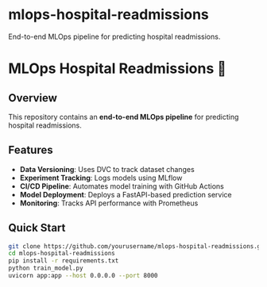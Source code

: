 # mlops-hospital-readmissions
End-to-end MLOps pipeline for predicting hospital readmissions.

# MLOps Hospital Readmissions 🚀

## Overview
This repository contains an **end-to-end MLOps pipeline** for predicting hospital readmissions.

## Features
- **Data Versioning**: Uses DVC to track dataset changes
- **Experiment Tracking**: Logs models using MLflow
- **CI/CD Pipeline**: Automates model training with GitHub Actions
- **Model Deployment**: Deploys a FastAPI-based prediction service
- **Monitoring**: Tracks API performance with Prometheus

## Quick Start
```bash
git clone https://github.com/yourusername/mlops-hospital-readmissions.git
cd mlops-hospital-readmissions
pip install -r requirements.txt
python train_model.py
uvicorn app:app --host 0.0.0.0 --port 8000
